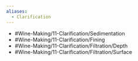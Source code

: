 ```yaml
---
aliases:
  - Clarification
---
```

- #Wine-Making/11-Clarification/Sedimentation
- #Wine-Making/11-Clarification/Fining
- #Wine-Making/11-Clarification/Filtration/Depth
- #Wine-Making/11-Clarification/Filtration/Surface